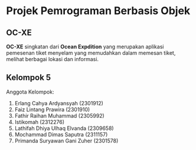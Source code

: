 # Projek Pemrograman Berbasis Objek

## OC-XE

**OC-XE** singkatan dari **Ocean Expdition** yang merupakan aplikasi pemesenan tiket menyelam yang memudahkan dalam memesan tiket, melihat berbagai lokasi dan informasi. 

## Kelompok 5
Anggota Kelompok:
1. Erlang Cahya Ardyansyah (2301912)
2. Faiz Lintang Prawira (2301910)
3. Fathir Raihan Muhammad (2305992)
4. Istikomah (2312276)
5. Lathifah Dhiya Ulhaq Elvanda (2309658)
6. Mochammad Dimas Saputra (2311157)
7. Primanda Suryawan Gani Zuher (2301578)

